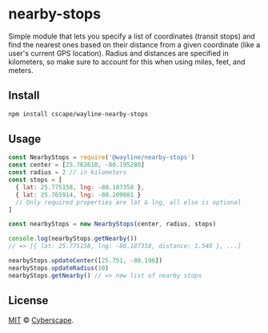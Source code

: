 # nearby-stops

Simple module that lets you specify a list of coordinates (transit stops) and find the nearest ones based on their distance from a given coordinate (like a user's current GPS location). Radius and distances are specified in kilometers, so make sure to account for this when using miles, feet, and meters.

## Install


```bash
npm install cscape/wayline-nearby-stops
```

## Usage

```javascript
const NearbyStops = require('@wayline/nearby-stops')
const center = [25.763610, -80.195280]
const radius = 2 // in kilometers
const stops = [
  { lat: 25.775158, lng: -80.187358 },
  { lat: 25.765914, lng: -80.209081 }
  // Only required properties are lat & lng, all else is optional
]

const nearbyStops = new NearbyStops(center, radius, stops)

console.log(nearbyStops.getNearby())
// => [{ lat: 25.775158, lng: -80.187358, distance: 1.548 }, ...]

nearbyStops.updateCenter([25.751, -80.196])
nearbyStops.updateRadius(10)
nearbyStops.getNearby() // => new list of nearby stops
```

## License

[MIT](LICENSE) © [Cyberscape](https://cyberscape.co/).